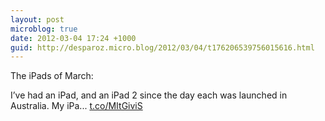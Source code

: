 ```yaml
---
layout: post
microblog: true
date: 2012-03-04 17:24 +1000
guid: http://desparoz.micro.blog/2012/03/04/t176206539756015616.html
---
```

The iPads of March: 

I’ve had an iPad, and an iPad 2 since the day each was launched in Australia. My iPa... [t.co/MItGiviS](http://t.co/MItGiviS)
